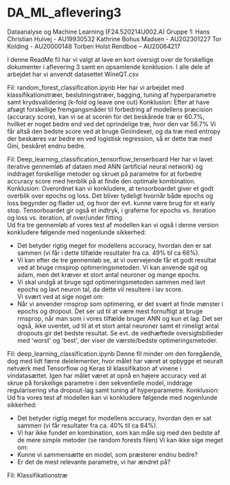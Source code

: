 # DA_ML_aflevering3
Dataanalyse og Machine Learning (F24.520214U002.A)
Gruppe 1:
Hans Christian Hulvej - AU19930532
Kathrine Bohus Madsen - AU202301227
Tor Kolding - AU20000148
Torben Holst Rendboe – AU20064217

I denne ReadMe fil har vi valgt at lave en kort oversigt over de forskellige dokumenter i aflevering 3 samt en opsamlende konklusion.
I alle dele af arbejdet har vi anvendt datasettet WineQT.csv 

Fil: random_forest_classification.ipynb
Her har vi arbejdet med klassifikationstræer, beslutningstræer, bagging, tuning af hyperparametre samt krydsvalidering (k-fold og leave one out)
Konklusion: Efter at have afsøgt forskellige fremgangsmåder til forbedring af modellens præcision (accuracy score), kan vi se at scoren for det beskårede træ er 60.7%, hvilket er noget bedre end ved det oprindelige træ, hvor den var 56.7%
Vi får altså den bedste score ved at bruge Giniindexet, og da træ med entropy der beskæres var bedre en ved logistisk regression, så er dette træ med Gini, beskåret endnu bedre.

 Fil: Deep_learning_classification_tensorflow_tenserboard
Her har vi lavet iterative gennemløb af dataen med ANN (artificial neural network) og inddraget forskellige metoder og skruet på parametre for at forbedre accuracy score med henblik på at finde den optimale kombination. 
Konklusion: Overordnet kan vi konkludere, at tensorboardet giver et godt overblik over epochs og loss. Det bliver tydeligt hvornår både epochs og loss begynder og flader ud, og hvor der evt. kunne være brug for et early stop. Tensorboardet gir også et indtryk, i graferne for epochs vs. iteration og loss vs. iteration, af over/under fitting.  
Ud fra tre gennemløb af vores test af modellen kan vi også i denne version konkludere følgende med nogenlunde sikkerhed:  
  * Det betyder rigtig meget for modellens accuracy, hvordan den er sat sammen (vi får i dette tilfælde resultater fra ca. 49% til ca 66%).  
  * Vi kan efter de tre gennemløb se, at vi overvejende får et godt resultat ved at bruge rmsprop optimeringsmetoden. Vi kan anvende sgd og adam, men det kræver et stort antal neuroner og mange epochs.  
  * Vi skal undgå at bruge sgd optimeringsmetoden sammen med lavt epochs og lavt neuron tal, da dette vil resultere i lav score.  
Vi svært ved at sige noget om:  
  * Når vi anvender rmsprop som optimering, er det svært at finde mønster i epochs og dropout.
Det ser ud til at være mest fornuftigt at bruge rmsprop, når man som i vores tilfælde bruger ANN og kun et lag. Det ser også, ikke uventet, ud til at et stort antal neuroner samt et rimeligt antal dropouts gir det bedste resultat. Se evt. de vedhæftede oversigtsbilleder med 'worst' og 'best', der viser de værste/bedste optimeringsmetoder.

Fil: deep_learning_classification.ipynb 
Denne fil minder om den foregående, dog med lidt færre delelementer, hvor målet har været at opbygge et neuralt netværk med Tensorflow og Keras til klassifikation af vinene i vindatasættet. Igen har målet været at opnå en højere accuracy ved at skrue på forskellige parametre i den sekventielle model, inddrage regularisering vha dropout-lag samt tuning af hyperparametre. 
Konklusion: 
Ud fra vores test af modellen kan vi konkludere følgende med nogenlunde sikkerhed:
 * Det betyder rigtig meget for modellens accuracy, hvordan den er sat sammen (vi får resultater fra ca. 40% til ca 64%).
 * Vi har ikke fundet en kombination, som kan måle sig med den bedste af de mere simple metoder (se random forests filen)
Vi kan ikke sige meget om:
 * Kunne vi sammensætte en model, som præsterer endnu bedre?
 * Er det de mest relevante parametre, vi har ændret på?

Fil: Klassifikationstræ

